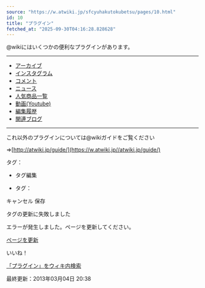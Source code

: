 ```yaml
---
source: "https://w.atwiki.jp/sfcyuhakutokubetsu/pages/10.html"
id: 10
title: "プラグイン"
fetched_at: "2025-09-30T04:16:28.828628"
---
```


@wikiにはいくつかの便利なプラグインがあります。

  

---

  
  

* [アーカイブ](https://w.atwiki.jp//w.atwiki.jp/sfcyuhakutokubetsu/pages/7.html "プラグイン/アーカイブ (4592d)")
* [インスタグラム](https://w.atwiki.jp//w.atwiki.jp/sfcyuhakutokubetsu/pages/14.html "プラグイン/インスタグラム (4592d)")
* [コメント](https://w.atwiki.jp//w.atwiki.jp/sfcyuhakutokubetsu/pages/12.html "プラグイン/コメント (4592d)")
* [ニュース](https://w.atwiki.jp//w.atwiki.jp/sfcyuhakutokubetsu/pages/4.html "プラグイン/ニュース (4592d)")
* [人気商品一覧](https://w.atwiki.jp//w.atwiki.jp/sfcyuhakutokubetsu/pages/13.html "プラグイン/人気商品一覧 (4592d)")
* [動画(Youtube)](https://w.atwiki.jp//w.atwiki.jp/sfcyuhakutokubetsu/pages/9.html "プラグイン/動画(Youtube) (4592d)")
* [編集履歴](https://w.atwiki.jp//w.atwiki.jp/sfcyuhakutokubetsu/pages/6.html "プラグイン/編集履歴 (4592d)")
* [関連ブログ](https://w.atwiki.jp//w.atwiki.jp/sfcyuhakutokubetsu/pages/11.html "プラグイン/関連ブログ (4592d)")

  

---

  

これ以外のプラグインについては@wikiガイドをご覧ください
  
=>[http://atwiki.jp/guide/](https://w.atwiki.jp//atwiki.jp/guide/)

タグ：

+ タグ編集

* タグ：

キャンセル
保存

タグの更新に失敗しました

エラーが発生しました。ページを更新してください。

[ページを更新](https://w.atwiki.jp/sfcyuhakutokubetsu/pages/10.html)

いいね！

[「プラグイン」をウィキ内検索](https://w.atwiki.jp//w.atwiki.jp/sfcyuhakutokubetsu/search?andor=and&keyword=%E3%83%97%E3%83%A9%E3%82%B0%E3%82%A4%E3%83%B3)

最終更新：2013年03月04日 20:38
